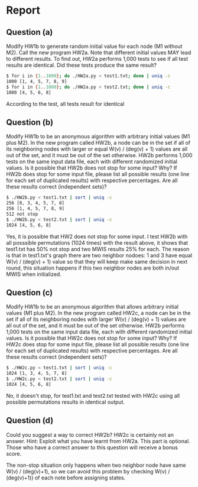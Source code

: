 # Report

## Question (a)
Modify HW1b to generate random initial value for each node (M1 without M2). Call the new program
HW2a. Note that different initial values MAY lead to different results. To find out, HW2a performs
1,000 tests to see if all test results are identical. Did these tests produce the same result?

```sh
$ for i in {1..1000}; do ./HW2a.py < test1.txt; done | uniq -c
1000 [1, 4, 5, 7, 8, 9]
$ for i in {1..1000}; do ./HW2a.py < test2.txt; done | uniq -c
1000 [4, 5, 6, 8]
```
According to the test, all tests result for identical

## Question (b)
Modify HW1b to be an anonymous algorithm with arbitrary initial values (M1 plus M2). In the new
program called HW2b, a node can be in the set if all of its neighboring nodes with larger or equal W(v)
/ (deg(v) + 1) values are all out of the set, and it must be out of the set otherwise. HW2b performs
1,000 tests on the same input data file, each with different randomized initial values. Is it possible
that HW2b does not stop for some input? Why? If HW2b does stop for some input file, please list
all possible results (one line for each set of duplicated results) with respective percentages. Are all
these results correct (independent sets)?

```sh
$ ./HW2b.py < test1.txt | sort | uniq -c
256 [0, 3, 4, 5, 7, 8]
256 [1, 4, 5, 7, 8, 9]
512 not stop
$ ./HW2b.py < test2.txt | sort | uniq -c
1024 [4, 5, 6, 8]
```
Yes, it is possible that HW2 does not stop for some input. I test HW2b with all posssible
permutations (1024 times) with the result above, it shows that test1.txt has 50% not stop
and two MWIS results 25% for each. The reason is that in test1.txt's graph there are two neighbor nodoes:
1 and 3 have equal W(v) / (deg(v) + 1) value so that they will keep make same decision in next round, this
situation happens if this two neighbor nodes are both in/out MWIS when initialized.




## Question (c)
Modify HW1b to be an anonymous algorithm that allows arbitrary initial values (M1 plus M2). In the
new program called HW2c, a node can be in the set if all of its neighboring nodes with larger W(v) /
(deg(v) + 1) values are all out of the set, and it must be out of the set otherwise. HW2b performs 1,000
tests on the same input data file, each with different randomized initial values. Is it possible that
HW2c does not stop for some input? Why? If HW2c does stop for some input file, please list all
possible results (one line for each set of duplicated results) with respective percentages. Are all these
results correct (independent sets)?
```sh
$ ./HW2c.py < test1.txt | sort | uniq -c
1024 [1, 3, 4, 5, 7, 8]
$ ./HW2c.py < test2.txt | sort | uniq -c
1024 [4, 5, 6, 8]
```

No, it doesn't stop, for test1.txt and test2.txt tested with HW2c using all possible permutations results
in identical output.

## Question (d)
Could you suggest a way to correct HW2b? HW2c is certainly not an answer. Hint: Exploit what you
have learnt from HW2a. This part is optional. Those who have a correct answer to this question will
receive a bonus score.

The non-stop situation only happens when two neighbor node have same W(v) / (deg(v)+1), so we can avoid this
problem by checking W(v) / (deg(v)+1)) of each note before assigning states.
